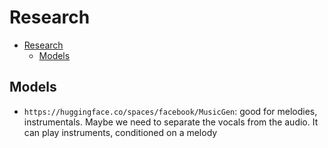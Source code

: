 # Research

- [Research](#research)
  - [Models](#models)

## Models

- `https://huggingface.co/spaces/facebook/MusicGen`: good for melodies, instrumentals. Maybe we need to separate the vocals from the audio. It can play instruments, conditioned on a melody
